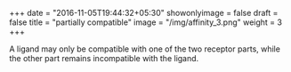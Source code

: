 +++
date = "2016-11-05T19:44:32+05:30"
showonlyimage = false
draft = false
title = "partially compatible"
image = "/img/affinity_3.png"
weight = 3
+++

A ligand may only be compatible with one of the two receptor parts, while the other part remains incompatible with the ligand. 

<audio src="/audio/a2002011001-e02-128k.mp3" autoplay> 
Sorry, your browser does not support the <audio> element. 
</audio>

<!--more-->

Sid and Greta are playing in rhythmic unison again as the two parts of the receptor, but this time their notes are different- they are 7 notes apart. (Sid and Greta demonstrate 7th). Nick, Chris, and John are again rhythmically erratic ligands wandering outside of the cell. This time, Chris will attempt to bind with the receptor by matching its rhythm. Because Chris’s note is a consonant with only one of the two receptor parts (Chris and Sid demonstrate major 3rd) and incompatible with the other receptor half (Chris and Greta demonstrate tritone), it results in an incomplete binding- a 7th chord, which isn’t “ugly” to hear, but not technically dissonant. Nick and John here are two non-binding, rhythmically independent ligands.      

DEMONSTRATE PART 1C 